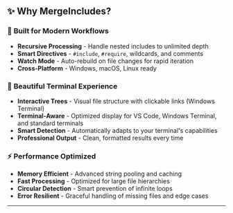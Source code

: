 ## ✨ Why MergeIncludes?

### 🎯 **Built for Modern Workflows**
- **Recursive Processing** - Handle nested includes to unlimited depth
- **Smart Directives** - `#include`, `#require`, wildcards, and comments
- **Watch Mode** - Auto-rebuild on file changes for rapid iteration
- **Cross-Platform** - Windows, macOS, Linux ready

### 🎨 **Beautiful Terminal Experience**
- **Interactive Trees** - Visual file structure with clickable links (Windows Terminal)
- **Terminal-Aware** - Optimized display for VS Code, Windows Terminal, and standard terminals
- **Smart Detection** - Automatically adapts to your terminal's capabilities
- **Professional Output** - Clean, formatted results every time

### ⚡ **Performance Optimized**
- **Memory Efficient** - Advanced string pooling and caching
- **Fast Processing** - Optimized for large file hierarchies
- **Circular Detection** - Smart prevention of infinite loops
- **Error Resilient** - Graceful handling of missing files and edge cases

---
